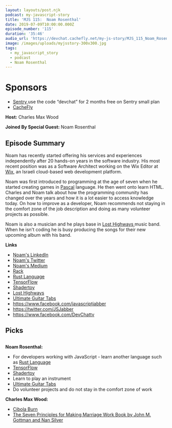 ```yaml
---
layout: layouts/post.njk
podcast: my-javascript-story
title: 'MJS 115:  Noam Rosenthal'
date: 2019-07-09T10:00:00.000Z
episode_number: '115'
duration: '35:46'
audio_url: 'https://devchat.cachefly.net/my-js-story/MJS_115_Noam_Rosenthal.mp3'
image: /images/uploads/myjsstory-300x300.jpg
tags:
  - my_javascript_story
  - podcast
  - Noam Rosenthal
---
```

# Sponsors

* [Sentry ](https://sentry.io/welcome/) use the code “devchat” for 2 months free on Sentry small plan
* [CacheFly](https://www.cachefly.com)

**Host:** Charles Max Wood

**Joined By Special Guest:** Noam Rosenthal

## **Episode Summary**

Noam has recently started offering his services and experiences independently after 20 hands-on years in the software industry. His most recent position was as a Software Architect working on the Wix Editor at [Wix](https://www.wix.com/), an Israeli cloud-based web development platform.  

Noam was first introduced to programming at the age of seven when he started creating games in [Pascal](https://en.wikipedia.org/wiki/Pascal_(programming_language)) language. He then went onto  learn HTML. Charles and Noam talk about how the programming community has changed over the years and how it is a lot easier to access knowledge today. On how to  improve as a developer, Noam recommends not  staying in the comfort zone of the job description and doing as many volunteer projects as possible.

Noam is also a musician and he plays base in  [Lost Highways ](https://www.facebook.com/pg/LostHighways1/about/?ref=page_internal) music band. When he isn't coding he is busy producing the songs for their new upcoming album with his band.  

 

**Links**

* [Noam's LinkedIn](https://www.linkedin.com/in/noamrosenthal/)
* [Noam's Twitter](https://twitter.com/realnoam?lang=en)
* [Noam's Medium](https://medium.com/@realnoam)
* [Rack](https://vcvrack.com/)
* [Rust Language](https://www.rust-lang.org)
* [TensorFlow](https://www.tensorflow.org)
* [Shadertoy](https://www.shadertoy.com/)
* [Lost Highways](https://www.facebook.com/pg/LostHighways1/about/?ref=page_internal)
* [Ultimate Guitar Tabs](https://www.ultimate-guitar.com/)
* <https://www.facebook.com/javascriptjabber>
* <https://twitter.com/JSJabber>
* <https://www.facebook.com/DevChattv>

## Picks

## 

**Noam Rosenthal:**

* For developers working with JavaScript - learn another language such as [Rust Language](https://www.rust-lang.org)
* [TensorFlow](https://www.tensorflow.org)
* [Shadertoy](https://www.shadertoy.com/)
* Learn to play an instrument
* [Ultimate Guitar Tabs](https://www.ultimate-guitar.com/)
* Do volunteer projects and do not stay in the comfort zone of work

**Charles Max Wood:**

* [Cibola Burn ](https://expanse.fandom.com/wiki/Cibola_Burn)
* [The Seven Principles for Making Marriage Work Book by John M. Gottman and Nan Silver](https://en.wikipedia.org/wiki/The_Seven_Principles_for_Making_Marriage_Work)

